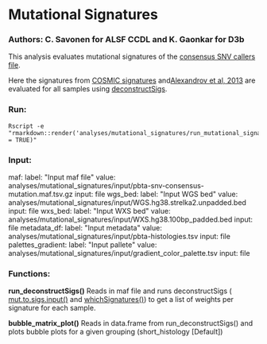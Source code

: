 # Mutational Signatures

### Authors: C. Savonen for ALSF CCDL and K. Gaonkar for D3b

This analysis evaluates mutational signatures of the [consensus SNV callers file](https://github.com/AlexsLemonade/OpenPBTA-analysis/tree/master/analyses/snv-callers#consensus-mutation-call).

Here the signatures from [COSMIC signatures](https://cancer.sanger.ac.uk/cosmic)
and[Alexandrov et al, 2013](https://www.ncbi.nlm.nih.gov/pubmed/23945592) are
evaluated for all samples using [deconstructSigs](https://github.com/raerose01/deconstructSigs).

### Run:
```
Rscript -e "rmarkdown::render('analyses/mutational_signatures/run_mutational_signature.Rmd',clean = TRUE)"

```

### Input:
  maf:
    label: "Input maf file"
    value: analyses/mutational_signatures/input/pbta-snv-consensus-mutation.maf.tsv.gz
    input: file
  wgs_bed:
    label: "Input WGS bed"
    value: analyses/mutational_signatures/input/WGS.hg38.strelka2.unpadded.bed
    input: file
  wxs_bed:
    label: "Input WXS bed"
    value: analyses/mutational_signatures/input/WXS.hg38.100bp_padded.bed
    input: file
  metadata_df: 
    label: "Input metadata"
    value: analyses/mutational_signatures/input/pbta-histologies.tsv
    input: file 
  palettes_gradient:
    label: "Input pallete"
    value: analyses/mutational_signatures/input/gradient_color_palette.tsv
    input: file


### Functions:
**run_deconstructSigs()**
Reads in maf file and runs deconstructSigs ( [mut.to.sigs.input()](https://github.com/raerose01/deconstructSigs#muttosigsinput) and  [whichSignatures()](https://github.com/raerose01/deconstructSigs#whichsignatures)) to get a list of weights per signature for each sample.

**bubble_matrix_plot()**
Reads in data.frame from run_deconstructSigs() and plots bubble plots for a given grouping (short_histology [Default])

